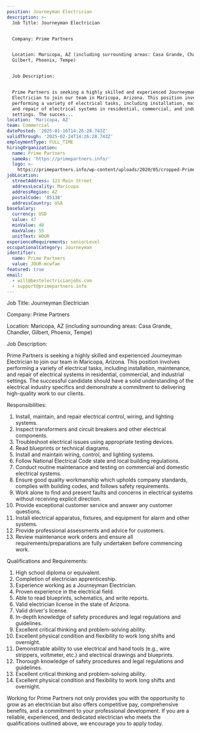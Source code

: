 ```yaml
---
position: Journeyman Electrician
description: >-
  Job Title: Journeyman Electrician 


  Company: Prime Partners


  Location: Maricopa, AZ (including surrounding areas: Casa Grande, Chandler,
  Gilbert, Phoenix, Tempe)


  Job Description:


  Prime Partners is seeking a highly skilled and experienced Journeyman
  Electrician to join our team in Maricopa, Arizona. This position involves
  performing a variety of electrical tasks, including installation, maintenance,
  and repair of electrical systems in residential, commercial, and industrial
  settings. The succes...
location: 'Maricopa, AZ'
team: Commercial
datePosted: '2025-01-16T14:26:28.743Z'
validThrough: '2025-02-24T14:26:28.743Z'
employmentType: FULL_TIME
hiringOrganization:
  name: Prime Partners
  sameAs: 'https://primepartners.info/'
  logo: >-
    https://primepartners.info/wp-content/uploads/2020/05/cropped-Prime-Partners-Logo-NO-BG-1-1.png
jobLocation:
  streetAddress: 123 Main Street
  addressLocality: Maricopa
  addressRegion: AZ
  postalCode: '85138'
  addressCountry: USA
baseSalary:
  currency: USD
  value: 47
  minValue: 40
  maxValue: 55
  unitText: HOUR
experienceRequirements: seniorLevel
occupationalCategory: Journeyman
identifier:
  name: Prime Partners
  value: JOUR-mcwfae
featured: true
email:
  - will@bestelectricianjobs.com
  - support@primepartners.info
---
```




Job Title: Journeyman Electrician 

Company: Prime Partners

Location: Maricopa, AZ (including surrounding areas: Casa Grande, Chandler, Gilbert, Phoenix, Tempe)

Job Description:

Prime Partners is seeking a highly skilled and experienced Journeyman Electrician to join our team in Maricopa, Arizona. This position involves performing a variety of electrical tasks, including installation, maintenance, and repair of electrical systems in residential, commercial, and industrial settings. The successful candidate should have a solid understanding of the electrical industry specifics and demonstrate a commitment to delivering high-quality work to our clients.

Responsibilities:

1. Install, maintain, and repair electrical control, wiring, and lighting systems.
2. Inspect transformers and circuit breakers and other electrical components.
3. Troubleshoot electrical issues using appropriate testing devices.
4. Read blueprints or technical diagrams.
5. Install and maintain wiring, control, and lighting systems.
6. Follow National Electrical Code state and local building regulations.
7. Conduct routine maintenance and testing on commercial and domestic electrical systems.
8. Ensure good quality workmanship which upholds company standards, complies with building codes, and follows safety requirements.
9. Work alone to find and present faults and concerns in electrical systems without receiving explicit direction.
10. Provide exceptional customer service and answer any customer questions.
11. Install electrical apparatus, fixtures, and equipment for alarm and other systems.
12. Provide professional assessments and advice for customers.
13. Review maintenance work orders and ensure all requirements/preparations are fully undertaken before commencing work.

Qualifications and Requirements:

1. High school diploma or equivalent.
2. Completion of electrician apprenticeship.
3. Experience working as a Journeyman Electrician.
4. Proven experience in the electrical field.
5. Able to read blueprints, schematics, and write reports.
6. Valid electrician license in the state of Arizona.
7. Valid driver's license.
8. In-depth knowledge of safety procedures and legal regulations and guidelines.
9. Excellent critical thinking and problem-solving ability.
10. Excellent physical condition and flexibility to work long shifts and overnight.
11. Demonstrable ability to use electrical and hand tools (e.g., wire strippers, voltmeter, etc.) and electrical drawings and blueprints.
12. Thorough knowledge of safety procedures and legal regulations and guidelines.
13. Excellent critical thinking and problem-solving ability.
14. Excellent physical condition and flexibility to work long shifts and overnight.

Working for Prime Partners not only provides you with the opportunity to grow as an electrician but also offers competitive pay, comprehensive benefits, and a commitment to your professional development. If you are a reliable, experienced, and dedicated electrician who meets the qualifications outlined above, we encourage you to apply today.
